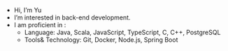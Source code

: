 - Hi, I’m Yu
- I’m interested in back-end development.
- I am proficient in :
  - Language: Java, Scala, JavaScript, TypeScript, C, C++, PostgreSQL
  - Tools& Technology: Git, Docker, Node.js, Spring Boot

<!---
redpandaQAQ/redpandaQAQ is a ✨ special ✨ repository because its `README.md` (this file) appears on your GitHub profile.
You can click the Preview link to take a look at your changes.
--->
